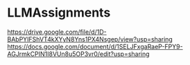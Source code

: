 # LLMAssignments

https://drive.google.com/file/d/1D-BAbPYIFShVT4kXYyN8Yns1PX4Nsgep/view?usp=sharing
https://docs.google.com/document/d/1SELJFxgaRaeP-FPY9-AGJrmkCPIN1I8VUn8u5OP3vr0/edit?usp=sharing

